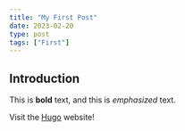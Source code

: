 ```yaml
---
title: "My First Post"
date: 2023-02-20
type: post
tags: ["First"]
---
```


## Introduction

This is **bold** text, and this is *emphasized* text.

Visit the [Hugo](https://gohugo.io) website!